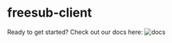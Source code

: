 # freesub-client
Ready to get started? Check out our docs here: ![docs](javascriptpostalservice.github.io/jsps-docs/)
